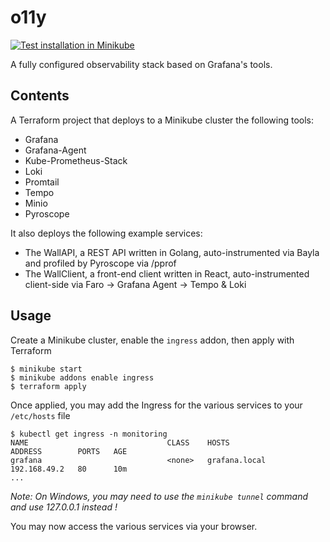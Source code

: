 # o11y
[![Test installation in Minikube](https://github.com/chazapp/o11y/actions/workflows/tests.yml/badge.svg)](https://github.com/chazapp/o11y/actions/workflows/tests.yml)  

A fully configured observability stack based on Grafana's tools.

## Contents

A Terraform project that deploys to a Minikube cluster the following tools:
  - Grafana
  - Grafana-Agent
  - Kube-Prometheus-Stack
  - Loki
  - Promtail
  - Tempo
  - Minio
  - Pyroscope

It also deploys the following example services:
  - The WallAPI, a REST API written in Golang, auto-instrumented via Bayla and profiled by Pyroscope via /pprof
  - The WallClient, a front-end client written in React, auto-instrumented client-side via Faro -> Grafana Agent -> Tempo & Loki



## Usage

Create a Minikube cluster, enable the `ingress` addon, then apply with Terraform

```
$ minikube start
$ minikube addons enable ingress
$ terraform apply
```

Once applied, you may add the Ingress for the various services to your `/etc/hosts` file

```
$ kubectl get ingress -n monitoring
NAME                               CLASS    HOSTS                 ADDRESS        PORTS   AGE
grafana                            <none>   grafana.local         192.168.49.2   80      10m
...
```

*Note: On Windows, you may need to use the `minikube tunnel` command and use 127.0.0.1 instead !*

You may now access the various services via your browser.

